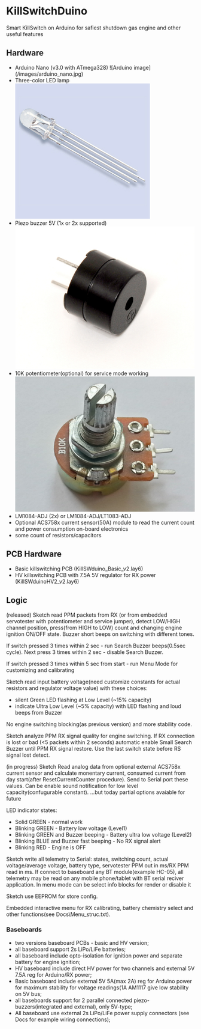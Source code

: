 # KillSwitchDuino
Smart KillSwitch on Arduino for safiest shutdown gas engine and other useful features
## Hardware
- Arduino Nano (v3.0 with ATmega328) ![Arduino image] (/images/arduino_nano.jpg)
- Three-color LED lamp     ![Three_lolorLED image](/images/Three_Color_LED_Lamp.jpg)
- Piezo buzzer 5V (1x or 2x supported)    ![Buzzer image](/images/buzzer.jpg)
- 10K potentiometer(optional)  for service mode working      ![Potentiometer image](/images/potentiometer-10k.jpg)
- LM1084-ADJ (2x) or LM1084-ADJ/LT1083-ADJ
- Optional ACS758x current sensor(50A) module to read the current count and power consumption on-board electronics
- some count of resistors/capacitors

## PCB Hardware
- Basic killswitching PCB (KillSWduino_Basic_v2.lay6)
- HV killswitching PCB with 7.5A 5V regulator for RX power (KillSWduinoHV2_v2.lay6)


## Logic
(released)
Sketch read PPM packets from RX (or from embedded servotester with potentiometer and service jumper), detect LOW/HIGH channel position, press(from HIGH to LOW) count 
and changing engine ignition ON/OFF state. Buzzer short beeps on switching with different tones.

If switch pressed 3 times within 2 sec - run Search Buzzer beeps(0.5sec cycle). Next press 3 times within 2 sec - disable Search Buzzer.

If switch pressed 3 times within 5 sec from start - run Menu Mode for customizing and calibrating


Sketch read input battery voltage(need customize constants for actual resistors and regulator voltage value) with these choices:
- silent Green LED flashing at Low Level (~15% capacity)
- indicate Ultra Low Level (~5% capacity) with LED flashing and loud beeps from Buzzer

No engine switching blocking(as previous version) and more stability code.

Sketch analyze PPM RX signal quality for engine switching. If RX connection is lost or bad (<5 packets within 2 seconds) automatic enable Small Search Buzzer until PPM RX signal restore. Use the last switch state before 
RS signal lost detect.


(in progress)
Sketch Read analog data from optional external ACS758x current sensor and calculate monentary current, consumed current from day start(after ResetCurrentCounter procedure). Send to Serial port these values. 
Can be enable sound notification for low level capacity(confugurable constant).
...but today partial options avaiable for future


LED indicator states:
- Solid GREEN - normal work
- Blinking GREEN - Battery low voltage (Level1) 
- Blinking GREEN and Buzzer beeping - Battery ultra low voltage (Level2) 
- Blinking BLUE and Buzzer fast beeping - No RX signal alert
- Blinking RED - Engine is OFF

Sketch write all telemetry to Serial: states, switching count, actual voltage/average voltage, battery type, servotester PPM out in ms/RX PPM read in ms. 
If connect to baseboard any BT module(example HC-05), all telemetry may be read on any mobile phone/tablet with BT serial reciver application.
In menu mode can be select info blocks for render or disable it

Sketch use EEPROM for store config.

Embedded interactive menu for RX calibrating, battery chemistry select and other functions(see Docs\Menu_struc.txt).


### Baseboards
- two versions baseboard PCBs - basic and HV version;
- all baseboard support 2s LiPo/LiFe batteries;
- all baseboard include opto-isolation for ignition power and separate battery for engine ignition;
- HV baseboard include direct HV power for two channels and external 5V 7.5A reg for Arduino/RX power;
- Basic baseboard include external 5V 5A(max 2A) reg for Arduino power for maximum stability for voltage readings(1A AM1117 give low stability on 5V bus;
- all baseboards support for 2 parallel connected piezo-buzzers(integrated and external), only 5V-type;
- All baseboard use external 2s LiPo/LiFe power supply connectors (see Docs for example wiring connections);
